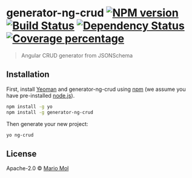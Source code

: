 # generator-ng-crud [![NPM version][npm-image]][npm-url] [![Build Status][travis-image]][travis-url] [![Dependency Status][daviddm-image]][daviddm-url] [![Coverage percentage][coveralls-image]][coveralls-url]
> Angular CRUD generator from JSONSchema

## Installation

First, install [Yeoman](http://yeoman.io) and generator-ng-crud using [npm](https://www.npmjs.com/) (we assume you have pre-installed [node.js](https://nodejs.org/)).

```bash
npm install -g yo
npm install -g generator-ng-crud
```

Then generate your new project:

```bash
yo ng-crud
```

## License

Apache-2.0 © [Mario Mol]()


[npm-image]: https://badge.fury.io/js/generator-ng-crud.svg
[npm-url]: https://npmjs.org/package/generator-ng-crud
[travis-image]: https://travis-ci.com/mariohmol/generator-ng-crud.svg?branch=master
[travis-url]: https://travis-ci.com/mariohmol/generator-ng-crud
[daviddm-image]: https://david-dm.org/mariohmol/generator-ng-crud.svg?theme=shields.io
[daviddm-url]: https://david-dm.org/mariohmol/generator-ng-crud
[coveralls-image]: https://coveralls.io/repos/mariohmol/generator-ng-crud/badge.svg
[coveralls-url]: https://coveralls.io/r/mariohmol/generator-ng-crud
